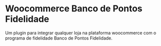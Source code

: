 # Woocommerce Banco de Pontos Fidelidade

Um plugin para integrar qualquer loja na plataforma woocommerce com o programa de fidelidade Banco de Pontos Fidelidade.
